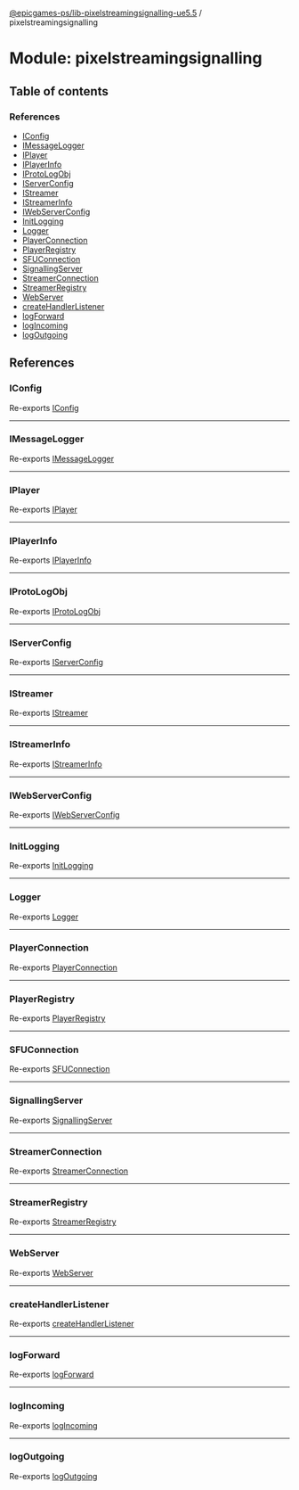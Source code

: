 [@epicgames-ps/lib-pixelstreamingsignalling-ue5.5](../README.md) / pixelstreamingsignalling

# Module: pixelstreamingsignalling

## Table of contents

### References

- [IConfig](pixelstreamingsignalling.md#iconfig)
- [IMessageLogger](pixelstreamingsignalling.md#imessagelogger)
- [IPlayer](pixelstreamingsignalling.md#iplayer)
- [IPlayerInfo](pixelstreamingsignalling.md#iplayerinfo)
- [IProtoLogObj](pixelstreamingsignalling.md#iprotologobj)
- [IServerConfig](pixelstreamingsignalling.md#iserverconfig)
- [IStreamer](pixelstreamingsignalling.md#istreamer)
- [IStreamerInfo](pixelstreamingsignalling.md#istreamerinfo)
- [IWebServerConfig](pixelstreamingsignalling.md#iwebserverconfig)
- [InitLogging](pixelstreamingsignalling.md#initlogging)
- [Logger](pixelstreamingsignalling.md#logger)
- [PlayerConnection](pixelstreamingsignalling.md#playerconnection)
- [PlayerRegistry](pixelstreamingsignalling.md#playerregistry)
- [SFUConnection](pixelstreamingsignalling.md#sfuconnection)
- [SignallingServer](pixelstreamingsignalling.md#signallingserver)
- [StreamerConnection](pixelstreamingsignalling.md#streamerconnection)
- [StreamerRegistry](pixelstreamingsignalling.md#streamerregistry)
- [WebServer](pixelstreamingsignalling.md#webserver)
- [createHandlerListener](pixelstreamingsignalling.md#createhandlerlistener)
- [logForward](pixelstreamingsignalling.md#logforward)
- [logIncoming](pixelstreamingsignalling.md#logincoming)
- [logOutgoing](pixelstreamingsignalling.md#logoutgoing)

## References

### IConfig

Re-exports [IConfig](../interfaces/Logger.IConfig.md)

___

### IMessageLogger

Re-exports [IMessageLogger](../interfaces/LoggingUtils.IMessageLogger.md)

___

### IPlayer

Re-exports [IPlayer](../interfaces/PlayerRegistry.IPlayer.md)

___

### IPlayerInfo

Re-exports [IPlayerInfo](../interfaces/PlayerRegistry.IPlayerInfo.md)

___

### IProtoLogObj

Re-exports [IProtoLogObj](../interfaces/LoggingUtils.IProtoLogObj.md)

___

### IServerConfig

Re-exports [IServerConfig](../interfaces/SignallingServer.IServerConfig.md)

___

### IStreamer

Re-exports [IStreamer](../interfaces/StreamerRegistry.IStreamer.md)

___

### IStreamerInfo

Re-exports [IStreamerInfo](../interfaces/StreamerRegistry.IStreamerInfo.md)

___

### IWebServerConfig

Re-exports [IWebServerConfig](../interfaces/WebServer.IWebServerConfig.md)

___

### InitLogging

Re-exports [InitLogging](Logger.md#initlogging)

___

### Logger

Re-exports [Logger](Logger.md#logger)

___

### PlayerConnection

Re-exports [PlayerConnection](../classes/PlayerConnection.PlayerConnection.md)

___

### PlayerRegistry

Re-exports [PlayerRegistry](../classes/PlayerRegistry.PlayerRegistry.md)

___

### SFUConnection

Re-exports [SFUConnection](../classes/SFUConnection.SFUConnection.md)

___

### SignallingServer

Re-exports [SignallingServer](../classes/SignallingServer.SignallingServer.md)

___

### StreamerConnection

Re-exports [StreamerConnection](../classes/StreamerConnection.StreamerConnection.md)

___

### StreamerRegistry

Re-exports [StreamerRegistry](../classes/StreamerRegistry.StreamerRegistry.md)

___

### WebServer

Re-exports [WebServer](../classes/WebServer.WebServer.md)

___

### createHandlerListener

Re-exports [createHandlerListener](LoggingUtils.md#createhandlerlistener)

___

### logForward

Re-exports [logForward](LoggingUtils.md#logforward)

___

### logIncoming

Re-exports [logIncoming](LoggingUtils.md#logincoming)

___

### logOutgoing

Re-exports [logOutgoing](LoggingUtils.md#logoutgoing)
